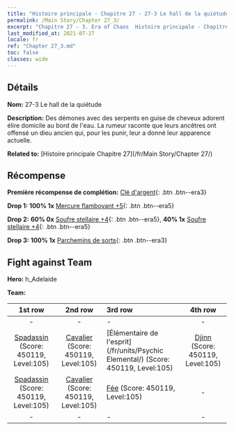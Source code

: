 ```yaml
---
title: "Histoire principale - Chapitre 27 - 27-3 Le hall de la quiétude"
permalink: /Main Story/Chapter 27_3/
excerpt: "Chapitre 27 - 3. Era of Chaos  Histoire principale - Chapitre 27_3. 27-3 Le hall de la quiétude"
last_modified_at: 2021-07-27
locale: fr
ref: "Chapter 27_3.md"
toc: false
classes: wide
---
```


## Détails

 **Nom:** 27-3 Le hall de la quiétude

 **Description:** Des démones avec des serpents en guise de cheveux adorent élire domicile au bord de l'eau. La rumeur raconte que leurs ancêtres ont offensé un dieu ancien qui, pour les punir, leur a donné leur apparence actuelle.

 **Related to:** [Histoire principale Chapitre 27](/fr/Main Story/Chapter 27/)

## Récompense

 **Première récompense de complétion:** [Clé d'argent](/ItemsFR/con_693/){: .btn .btn--era3}

 **Drop 1:** **100% 1x** [Mercure flamboyant +5](/ItemsFR/mat_98/){: .btn .btn--era5}

 **Drop 2:** **60% 0x** [Soufre stellaire +4](/ItemsFR/mat_92/){: .btn .btn--era5}, **40% 1x** [Soufre stellaire +4](/ItemsFR/mat_92/){: .btn .btn--era5}

 **Drop 3:** **100% 1x** [Parchemins de sorts](/ItemsFR/con_694/){: .btn .btn--era3}


## Fight against Team
 **Hero:** h_Adelaide

 **Team:**


  | 1st row | 2nd row | 3rd row | 4th row |
  |:----:|:----:|:----|:----:|
  | - | - | - | - |
  | [Spadassin](/fr/units/Swordsman/) (Score: 450119, Level:105)  | [Cavalier](/fr/units/Cavalier/) (Score: 450119, Level:105)  | [Élémentaire de l'esprit](/fr/units/Psychic Elemental/) (Score: 450119, Level:105)  | [Djinn](/fr/units/Genie/) (Score: 450119, Level:105)  |
  | [Spadassin](/fr/units/Swordsman/) (Score: 450119, Level:105)  | [Cavalier](/fr/units/Cavalier/) (Score: 450119, Level:105)  | [Fée](/fr/units/Sprite/) (Score: 450119, Level:105)  | - |
  | - | - | - | - |


